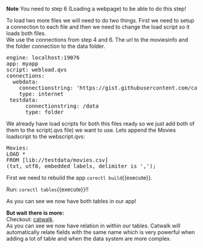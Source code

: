 **Note** You need to step 6 (Loading a webpage) to be able to do this step!
<br>

To load two more files we will need to do two things. First we need to setup a connection to each file and then we need to change the load script so it loads both files.
<br>
We use the connections from step 4 and 6. The url to the moviesinfo and the folder connection to the data folder.


<pre class="file" data-filename="corectl.yml" data-target="replace">
engine: localhost:19076 
app: myapp  
script: webload.qvs 
connections: 
  webdata: 
    connectionstring: 'https://gist.githubusercontent.com/carlioth/b86ede12e75b5756c9f34c0d65a22bb3/raw/e733b74c7c1c5494669b36893a31de5427b7b4fc/MovieInfo.csv'
    type: internet 
 testdata: 
      connectionstring: /data 
      type: folder 
</pre>

We already have load scripts for both this files ready so we just add both of them to the script(.qvs file) we want to use. Lets append the Movies loadscript to the webscript.qvs:

<pre class="file" data-filename="webload.qvs" data-target="append">
Movies:
LOAD *
FROM [lib://testdata/movies.csv]
(txt, utf8, embedded labels, delimiter is ',');
</pre>


First we need to rebuild the app `corectl build`{{execute}}.

Run: `corectl tables`{{execute}}!!

As you can see we now have both tables in our app!
<br>

**But wait there is more:**
<br>
Checkout: [catwalk](https://catwalk.core.qlik.com/?engine_url=wss://2886795276-19076-ollie02.environments.katacoda.com/home/engine/Qlik/Sense/Apps/myapp ).
<br>
As you can see we now have relation in within our tables. Catwalk will automatically relate fields with the same name which is very powerful when adding a lot of table and when the data system are more complex.